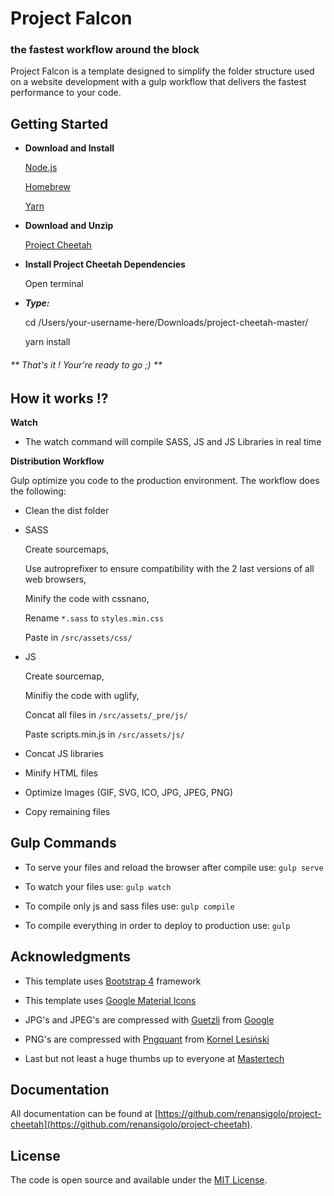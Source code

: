 # Project Falcon

### the fastest workflow around the block

Project Falcon is a template designed to simplify the folder structure used on a website development with a gulp workflow that delivers the fastest performance to your code.

## Getting Started

* **Download and Install**

    [Node.js](https://nodejs.org/en/)

    [Homebrew](https://brew.sh/)

    [Yarn](https://yarnpkg.com/en/docs/install)

* **Download and Unzip**

    [Project Cheetah](https://github.com/renansigolo/project-cheetah)

* **Install Project Cheetah Dependencies**

    Open terminal

* ***Type:***

    cd /Users/your-username-here/Downloads/project-cheetah-master/

    yarn install

###### ** That's it ! Your're ready to go ;) **

## How it works !?

**Watch**

* The watch command will compile SASS, JS and JS Libraries in real time

**Distribution Workflow**

Gulp optimize you code to the production environment. The workflow does the following:

* Clean the dist folder

* SASS

    Create sourcemaps,

    Use autroprefixer to ensure compatibility with the 2 last versions of all web browsers,

    Minify the code with cssnano,

    Rename `*.sass` to `styles.min.css`

    Paste in `/src/assets/css/`

* JS

    Create sourcemap,

    Minifiy the code with uglify,

    Concat all files in `/src/assets/_pre/js/`

    Paste scripts.min.js in `/src/assets/js/`

* Concat JS libraries

* Minify HTML files

* Optimize Images (GIF, SVG, ICO, JPG, JPEG, PNG)

* Copy remaining files


## Gulp Commands

* To serve your files and reload the browser after compile use: `gulp serve`

* To watch your files use: `gulp watch`

* To compile only js and sass files use: `gulp compile`

* To compile everything in order to deploy to production use: `gulp`

## Acknowledgments

* This template uses [Bootstrap 4](https://getbootstrap.com/) framework

* This template uses [Google Material Icons](https://material.io/icons/)

* JPG's and JPEG's are compressed with [Guetzli](https://github.com/google/guetzli) from [Google](https://github.com/google)

* PNG's are compressed with [Pngquant](https://pngquant.org/) from [Kornel Lesiński](https://kornel.ski/about)

* Last but not least a huge thumbs up to everyone at [Mastertech](https://mastertech.tech/)

## Documentation

All documentation can be found at [https://github.com/renansigolo/project-cheetah](https://github.com/renansigolo/project-cheetah).

## License

The code is open source and available under the [MIT License](LICENSE.md).
